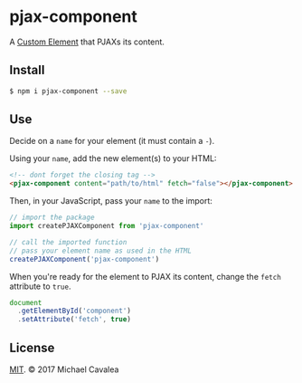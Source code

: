 # pjax-component

A [Custom Element](https://developers.google.com/web/fundamentals/getting-started/primers/customelements) that PJAXs its content.

## Install

```sh
$ npm i pjax-component --save
```

## Use

Decide on a `name` for your element (it must contain a `-`).

Using your `name`, add the new element(s) to your HTML:

```html
<!-- dont forget the closing tag -->
<pjax-component content="path/to/html" fetch="false"></pjax-component>
```

Then, in your JavaScript, pass your `name` to the import:

```javascript
// import the package
import createPJAXComponent from 'pjax-component'

// call the imported function
// pass your element name as used in the HTML
createPJAXComponent('pjax-component')
```

When you're ready for the element to PJAX its content, change the `fetch` attribute to `true`.

```javascript
document
  .getElementById('component')
  .setAttribute('fetch', true)
```

## License

[MIT](https://opensource.org/licenses/MIT). © 2017 Michael Cavalea
